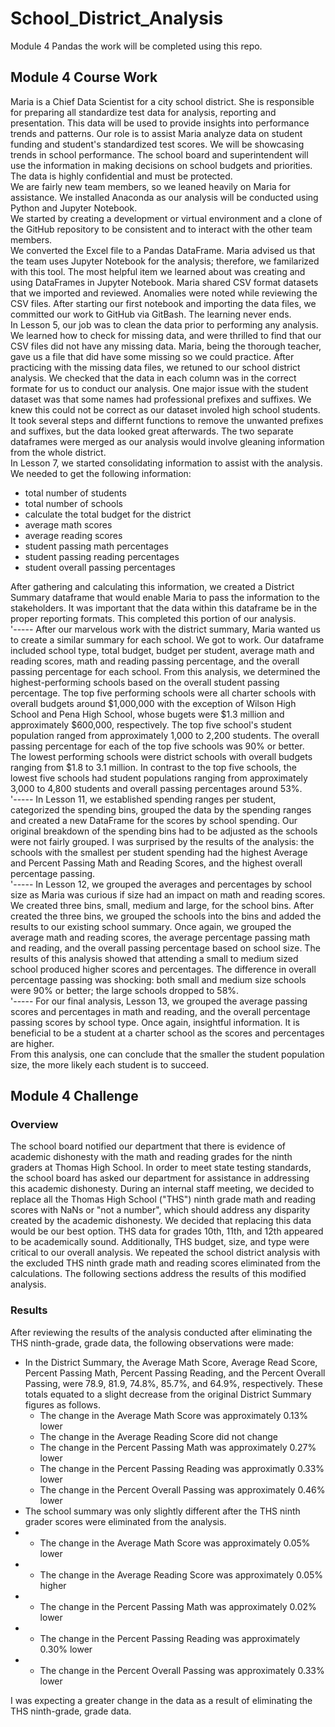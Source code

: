 # School_District_Analysis
Module 4 Pandas the work will be completed using this repo.  
##  Module 4 Course Work
  Maria is a Chief Data Scientist for a city school district.  She is responsible for preparing all standardize test data for analysis, reporting and presentation.  This data will be used to provide insights into performance trends and patterns.  Our role is to assist Maria analyze data on student funding and student's standardized test scores.  We will be showcasing trends in school performance.  The school board and superintendent will use the information in making decisions on school budgets and priorities.  The data is highly confidential and must be protected.  
  We are fairly new team members, so we leaned heavily on Maria for assistance.  We installed Anaconda as our analysis will be conducted using Python and Jupyter Notebook.   
We started by creating a development or virtual environment and a clone of the GitHub repository to be consistent and to interact with the other team members.   
We converted the Excel file to a Pandas DataFrame.  Maria advised us that the team uses Jupyter Notebook for the analysis; therefore, we familarized with this tool.  The most helpful item we learned about was creating and using DataFrames in Jupyter Notebook.  Maria shared CSV format datasets that we imported and reviewed.  Anomalies were noted while reviewing the CSV files.  After starting our first notebook and importing the data files, we committed our work to GitHub via GitBash.  The learning never ends.  
  In Lesson 5, our job was to clean the data prior to performing any analysis.  We learned how to check for missing data, and were thrilled to find that our CSV files did not have any missing data.  Maria, being the thorough teacher, gave us a file that did have some missing so we could practice.  After practicing with the missing data files, we retuned to our school district analysis.  We checked that the data in each column was in the correct formate for us to conduct our analysis.  One major issue with the student dataset was that some names had professional prefixes and suffixes.  We knew this could not be correct as our dataset involed high school students.  It took several steps and differnt functions to remove the unwanted prefixes and suffixes, but the data looked great afterwards.  The two separate dataframes were merged as our analysis would involve gleaning information from the whole district.  
  In Lesson 7, we started consolidating information to assist with the analysis.  We needed to get the following information:  
  * total number of students
  * total number of schools
  * calculate the total budget for the district
  * average math scores
  * average reading scores
  * student passing math percentages
  * student passing reading percentages
  * student overall passing percentages

After gathering and calculating this information, we created a District Summary dataframe that would enable Maria to pass the information to the stakeholders.  It was important that the data within this dataframe be in the proper reporting formats.  This completed this portion of our analysis.  
'-----
After our marvelous work with the district summary, Maria wanted us to create a similar summary for each school.  We got to work.  Our dataframe included school type, total budget, budget per student, average math and reading scores, math and reading passing percentage, and the overall passing percentage for each school.  From this analysis, we determined the highest-performing schools based on the overall student passing percentage.  The top five performing schools were all charter schools with overall budgets around $1,000,000 with the exception of Wilson High School and Pena High School, whose bugets were $1.3 million and approximately $600,000, respectively.  The top five school's student population ranged from approximately 1,000 to 2,200 students.  The overall passing percentage for each of the top five schools was 90% or better.  
The lowest performing schools were district schools with overall budgets ranging from $1.8 to 3.1 million.  In contrast to the top five schools, the lowest five schools had student populations ranging from approximately 3,000 to 4,800 students and overall passing percentages around 53%.  
'-----
In Lesson 11, we established spending ranges per student, categorized the spending bins, grouped the data by the spending ranges and created a new DataFrame for the scores by school spending.  Our original breakdown of the spending bins had to be adjusted as the schools were not fairly grouped.  I was surprised by the results of the analysis:  the schools with the smallest per student spending had the highest Average and Percent Passing Math and Reading Scores, and the highest overall percentage passing.  
'-----
In Lesson 12, we grouped the averages and percentages by school size as Maria was curious if size had an impact on math and reading scores.  We created three bins, small, medium and large, for the school bins.  After created the three bins, we grouped the schools into the bins and added the results to our existing school summary.  Once again, we grouped the average math and reading scores, the average percentage passing math and reading, and the overall passing percentage based on school size.  The results of this analysis showed that attending a small to medium sized school produced higher scores and percentages.  The difference in overall percentage passing was shocking:  both small and medium size schools were 90% or better; the large schools dropped to 58%.  
'-----
For our final analysis, Lesson 13, we grouped the average passing scores and percentages in math and reading, and the overall percentage passing scores by school type.  Once again, insightful information.  It is beneficial to be a student at a charter school as the scores and percentages are higher.  
From this analysis, one can conclude that the smaller the student population size, the more likely each student is to succeed.  

## Module 4 Challenge
### Overview
The school board notified our department that there is evidence of academic dishonesty with the math and reading grades for the ninth graders at Thomas High School.  In order to meet state testing standards, the school board has asked our department for assistance in addressing this academic dishonesty.  During an internal staff meeting, we decided to replace all the Thomas High School ("THS") ninth grade math and reading scores with NaNs or "not a number", which should address any disparity created by the academic dishonesty.  We decided that replacing this data would be our best option.  THS data for grades 10th, 11th, and 12th appeared to be academically sound.  Additionally, THS budget, size, and type were critical to our overall analysis.  We repeated the school district analysis with the excluded THS ninth grade math and reading scores eliminated from the calculations.  The following sections address the results of this modified analysis.  
### Results
After reviewing the results of the analysis conducted after eliminating the THS ninth-grade, grade data, the following observations were made:  
  - In the District Summary, the Average Math Score, Average Read Score, Percent Passing Math, Percent Passing Reading, and the Percent Overall Passing, were 78.9, 81.9, 74.8%, 85.7%, and 64.9%, respectively.  These totals equated to a slight decrease from the original District Summary figures as follows.  
     - The change in the Average Math Score was approximately 0.13% lower
     - The change in the Average Reading Score did not change
     - The change in the Percent Passing Math was approximately 0.27% lower
     - The change in the Percent Passing Reading was approximatly 0.33% lower
     - The change in the Percent Overall Passing was approximately 0.46% lower
  - The school summary was only slightly different after the THS ninth grader scores were eliminated from the analysis.  
  -   - The change in the Average Math Score was approximately 0.05% lower
  -   - The change in the Average Reading Score was approximately 0.05% higher
  -   - The change in the Percent Passing Math was approximately 0.02% lower
  -   - The change in the Percent Passing Reading was approximately 0.30% lower
  -   - The change in the Percent Overall Passing was approximately 0.33% lower
 

I was expecting a greater change in the data as a result of eliminating the THS ninth-grade, grade data.  
